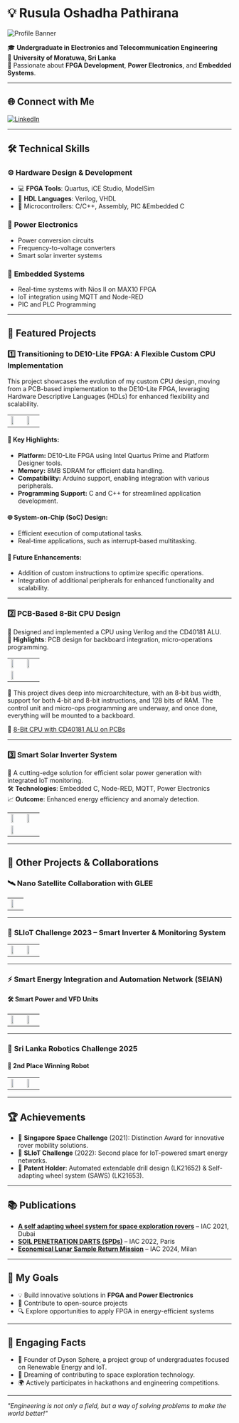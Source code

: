 # 💡 Rusula Oshadha Pathirana

![Profile Banner](Images/Profile_banner.jpg)

🎓 **Undergraduate in Electronics and Telecommunication Engineering**  
📍 **University of Moratuwa, Sri Lanka**  
🌟 Passionate about **FPGA Development**, **Power Electronics**, and **Embedded Systems**.

---

## 🌐 Connect with Me

[![LinkedIn](https://img.shields.io/badge/LinkedIn-Oshadha%20Pathirana-blue?logo=linkedin&logoColor=white)](http://www.linkedin.com/in/oshadhapathirana)  

---

## 🛠️ Technical Skills

### ⚙️ **Hardware Design & Development**
- 💻 **FPGA Tools**: Quartus, iCE Studio, ModelSim
- 🔌 **HDL Languages**: Verilog, VHDL
- 🧠 Microcontrollers: C/C++, Assembly, PIC &Embedded C

### 🔋 **Power Electronics**
- Power conversion circuits
- Frequency-to-voltage converters
- Smart solar inverter systems

### 📡 **Embedded Systems**
- Real-time systems with Nios II on MAX10 FPGA
- IoT integration using MQTT and Node-RED
- PIC and PLC Programming

---

## 🚀 Featured Projects

### 1️⃣ **Transitioning to DE10-Lite FPGA: A Flexible Custom CPU Implementation**

This project showcases the evolution of my custom CPU design, moving from a PCB-based implementation to the DE10-Lite FPGA, leveraging Hardware Descriptive Languages (HDLs) for enhanced flexibility and scalability.

<table>
<tr>
<td><img src="Images/9.jpg" width="50%"></td>
<td><img src="Images/10.jpg" width="50%"></td>
</tr>
</table>

#### 🔑 Key Highlights:
- **Platform:** DE10-Lite FPGA using Intel Quartus Prime and Platform Designer tools.
- **Memory:** 8MB SDRAM for efficient data handling.
- **Compatibility:** Arduino support, enabling integration with various peripherals.
- **Programming Support:** C and C++ for streamlined application development.

#### 🌐 System-on-Chip (SoC) Design:
- Efficient execution of computational tasks.
- Real-time applications, such as interrupt-based multitasking.

#### 🚀 Future Enhancements:
- Addition of custom instructions to optimize specific operations.
- Integration of additional peripherals for enhanced functionality and scalability.

---

### 2️⃣ **PCB-Based 8-Bit CPU Design**

💾 Designed and implemented a CPU using Verilog and the CD40181 ALU.  
📐 **Highlights**: PCB design for backboard integration, micro-operations programming.

<table>
<tr>
<td><img src="Images/6.jpg" width="50%"></td>
<td><img src="Images/7.jpg" width="50%"></td>
</tr>
<tr><td><img src="Images/8.jpg" width="50%"></td></tr>
</table>

🧠 This project dives deep into microarchitecture, with an 8-bit bus width, support for both 4-bit and 8-bit instructions, and 128 bits of RAM. The control unit and micro-ops programming are underway, and once done, everything will be mounted to a backboard.

🔗 [8-Bit CPU with CD40181 ALU on PCBs](https://github.com/OshadhaPathirana/8-Bit-CPU-with-CD40181-ALU-on-PCBs)

---

### 3️⃣ **Smart Solar Inverter System**

🔋 A cutting-edge solution for efficient solar power generation with integrated IoT monitoring.  
🛠️ **Technologies**: Embedded C, Node-RED, MQTT, Power Electronics  
📈 **Outcome**: Enhanced energy efficiency and anomaly detection.

<table>
<tr>
<td><img src="Images/11.jpg" width="50%"></td>
<td><img src="Images/12.jpg" width="50%"></td>
</tr>
<tr>
<td><img src="Images/14.jpg" width="50%"></td>
</tr>
</table>

---

## 🔧 Other Projects & Collaborations

### 🛰️ **Nano Satellite Collaboration with GLEE**
<table><tr><td><img src="Images/1.jpg" width="50%"></td></tr></table>

---

### 🧠 **SLIoT Challenge 2023 – Smart Inverter & Monitoring System**
<table>
<tr>
<td><img src="Images/2.jpg" width="50%"></td>
<td><img src="Images/3.jpg" width="50%"></td>
</tr>
</table>

---

### ⚡ **Smart Energy Integration and Automation Network (SEIAN)**

#### 🛠 Smart Power and VFD Units
<table>
<tr>
<td><img src="Images/4.jpg" width="50%"></td>
<td><img src="Images/5.jpg" width="50%"></td>
</tr>
</table>

---

### 🤖 **Sri Lanka Robotics Challenge 2025**
#### 🥈 2nd Place Winning Robot
<table>
<tr>
<td><img src="Images/15.jpg" width="50%"></td>
<td><img src="Images/16.jpg" width="50%"></td>
</tr>
</table>

---

## 🏆 Achievements

- 🥇 **Singapore Space Challenge** (2021): Distinction Award for innovative rover mobility solutions.
- 🥈 **SLIoT Challenge** (2022): Second place for IoT-powered smart energy networks.
- 🏅 **Patent Holder**: Automated extendable drill design (LK21652) & Self-adapting wheel system (SAWS) (LK21653).

---

## 📚 Publications

- **[A self adapting wheel system for space exploration rovers](https://iafastro.directory/iac/paper/id/65366/summary/)** – IAC 2021, Dubai  
- **[SOIL PENETRATION DARTS (SPDs)](https://iafastro.directory/iac/paper/id/72590/summary/)** – IAC 2022, Paris  
- **[Economical Lunar Sample Return Mission](https://iafastro.directory/iac/paper/id/89101/summary/)** – IAC 2024, Milan

---

## 🎯 My Goals

- 💡 Build innovative solutions in **FPGA and Power Electronics**
- 🌱 Contribute to open-source projects
- 🔍 Explore opportunities to apply FPGA in energy-efficient systems

---

## 🎨 Engaging Facts

- 🌟 Founder of Dyson Sphere, a project group of undergraduates focused on Renewable Energy and IoT.
- 🚀 Dreaming of contributing to space exploration technology.
- 🌍 Actively participates in hackathons and engineering competitions.

---

_"Engineering is not only a field, but a way of solving problems to make the world better!"_
